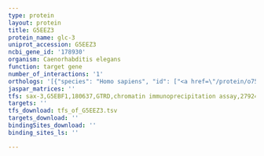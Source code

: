 ```yaml
---
type: protein
layout: protein
title: G5EEZ3
protein_name: glc-3
uniprot_accession: G5EEZ3
ncbi_gene_id: '178930'
organism: Caenorhabditis elegans
function: target gene
number_of_interactions: '1'
orthologs: '[{"species": "Homo sapiens", "id": ["<a href=\"/protein/o75311\">O75311</a>", "<a href=\"/protein/p23415\">P23415</a>", "<a href=\"/protein/p23416\">P23416</a>"]}, {"species": "Mus musculus", "id": ["<a href=\"/protein/q64018\">Q64018</a>", "Q91XP5", "<a href=\"/protein/q61603\">Q61603</a>", "<a href=\"/protein/q7tnc8\">Q7TNC8</a>"]}, {"species": "Rattus norvegicus", "id": ["<a href=\"/protein/p07727\">P07727</a>", "A0A0G2K179", "<a href=\"/protein/a0a0g2jsh7\">A0A0G2JSH7</a>", "D4A4R5"]}, {"species": "Drosophila melanogaster", "id": ["E1JIQ1"]}]'
jaspar_matrices: ''
tfs: sax-3,G5EBF1,180637,GTRD,chromatin immunoprecipitation assay,27924024%5Buid%5D,No
targets: ''
tfs_download: tfs_of_G5EEZ3.tsv
targets_download: ''
bindingSites_download: ''
binding_sites_ls: ''

---
```

